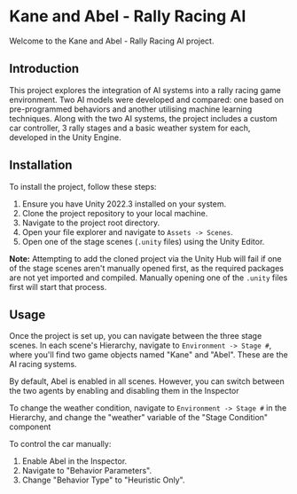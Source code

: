 # Kane and Abel - Rally Racing AI

Welcome to the Kane and Abel - Rally Racing AI project.


## Introduction

This project explores the integration of AI systems into a rally racing game environment. Two AI models were developed and compared: one based on pre-programmed behaviors and another utilising machine learning techniques. Along with the two AI systems, the project includes a custom car controller, 3 rally stages and a basic weather system for each, developed in the Unity Engine.

## Installation

To install the project, follow these steps:

1. Ensure you have Unity 2022.3 installed on your system.
2. Clone the project repository to your local machine.
3. Navigate to the project root directory.
4. Open your file explorer and navigate to `Assets -> Scenes`.
5. Open one of the stage scenes (`.unity` files) using the Unity Editor.

**Note:** Attempting to add the cloned project via the Unity Hub will fail if one of the stage scenes aren't manually opened first, as the required packages are not yet imported and compiled. Manually opening one of the `.unity` files first will start that process. 

## Usage

Once the project is set up, you can navigate between the three stage scenes. In each scene's Hierarchy, navigate to `Environment -> Stage #`, where you'll find two game objects named "Kane" and "Abel". These are the AI racing systems.

By default, Abel is enabled in all scenes. However, you can switch between the two agents by enabling and disabling them in the Inspector

To change the weather condition, navigate to `Environment -> Stage #` in the Hierarchy, and change the "weather" variable of the "Stage Condition" component

To control the car manually:

1. Enable Abel in the Inspector.
2. Navigate to "Behavior Parameters".
3. Change "Behavior Type" to "Heuristic Only".
